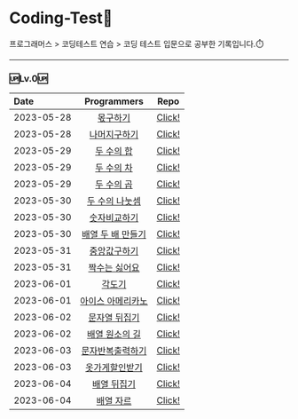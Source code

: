 # __Coding-Test💯__<br/>
프로그래머스 > 코딩테스트 연습 > 코딩 테스트 입문으로 공부한 기록입니다.⏱️

------
### 🆙Lv.0🆙
| Date       |                                      Programmers                                      |                                                                    Repo                                                                    |
| :--------- | :-----------------------------------------------------------------------------------: | :----------------------------------------------------------------------------------------------------------------------------------------: |
| 2023-05-28 |     [몫구하기](https://school.programmers.co.kr/learn/courses/30/lessons/120805)      |                   [Click!](https://github.com/jiuuij/Coding-Test/blob/main/Lv.0/%EB%AA%AB%EA%B5%AC%ED%95%98%EA%B8%B0.js)                   |
| 2023-05-28 |   [나머지구하기](https://school.programmers.co.kr/learn/courses/30/lessons/120810)    |          [Click!](https://github.com/jiuuij/Coding-Test/blob/main/Lv.0/%EB%82%98%EB%A8%B8%EC%A7%80%EA%B5%AC%ED%95%98%EA%B8%B0.js)          |
| 2023-05-29 |    [두 수의 합](https://school.programmers.co.kr/learn/courses/30/lessons/120802)     |                [Click!](https://github.com/jiuuij/Coding-Test/blob/main/Lv.0/%EB%91%90%20%EC%88%98%EC%9D%98%20%ED%95%A9.js)                |
| 2023-05-29 |    [두 수의 차](https://school.programmers.co.kr/learn/courses/30/lessons/120803)     |                [Click!](https://github.com/jiuuij/Coding-Test/blob/main/Lv.0/%EB%91%90%20%EC%88%98%EC%9D%98%20%EC%B0%A8.js)                |
| 2023-05-29 |    [두 수의 곱](https://school.programmers.co.kr/learn/courses/30/lessons/120804)     |                [Click!](https://github.com/jiuuij/Coding-Test/blob/main/Lv.0/%EB%91%90%20%EC%88%98%EC%9D%98%20%EA%B3%B1.js)                |
| 2023-05-30 |  [두 수의 나눗셈](https://school.programmers.co.kr/learn/courses/30/lessons/120806)   |       [Click!](https://github.com/jiuuij/Coding-Test/blob/main/Lv.0/%EB%91%90%20%EC%88%98%EC%9D%98%20%EB%82%98%EB%88%97%EC%85%88.js)       |
| 2023-05-30 |   [숫자비교하기](https://school.programmers.co.kr/learn/courses/30/lessons/120807)    |          [Click!](https://github.com/jiuuij/Coding-Test/blob/main/Lv.0/%EC%88%AB%EC%9E%90%EB%B9%84%EA%B5%90%ED%95%98%EA%B8%B0.js)          |
| 2023-05-30 | [배열 두 배 만들기](https://school.programmers.co.kr/learn/courses/30/lessons/120809) | [Click!](https://github.com/jiuuij/Coding-Test/blob/main/Lv.0/%EB%B0%B0%EC%97%B4%20%EB%91%90%20%EB%B0%B0%20%EB%A7%8C%EB%93%A4%EA%B8%B0.js) |
| 2023-05-31 |   [중앙값구하기](https://school.programmers.co.kr/learn/courses/30/lessons/120811)    |          [Click!](https://github.com/jiuuij/Coding-Test/blob/main/Lv.0/%EC%A4%91%EC%95%99%EA%B0%92%EA%B5%AC%ED%95%98%EA%B8%B0.js)          |
| 2023-05-31 |   [짝수는 싫어요](https://school.programmers.co.kr/learn/courses/30/lessons/120813)   |        [Click!](https://github.com/jiuuij/Coding-Test/blob/main/Lv.0/%EC%A7%9D%EC%88%98%EB%8A%94%20%EC%8B%AB%EC%96%B4%EC%9A%94.js)         |
| 2023-06-01 |      [각도기](https://school.programmers.co.kr/learn/courses/30/lessons/120829)       |                       [Click!](https://github.com/jiuuij/Coding-Test/blob/main/Lv.0/%EA%B0%81%EB%8F%84%EA%B8%B0.js)                        |
| 2023-06-01 | [아이스 아메리카노](https://school.programmers.co.kr/learn/courses/30/lessons/120819) | [Click!](https://github.com/jiuuij/Coding-Test/blob/main/Lv.0/%EC%95%84%EC%9D%B4%EC%8A%A4%EC%95%84%EB%A9%94%EB%A6%AC%EC%B9%B4%EB%85%B8.js) |
| 2023-06-02 |   [문자열 뒤집기](https://school.programmers.co.kr/learn/courses/30/lessons/120822)   |        [Click!](https://github.com/jiuuij/Coding-Test/blob/main/Lv.0/%EB%AC%B8%EC%9E%90%EC%97%B4%20%EB%92%A4%EC%A7%91%EA%B8%B0.js)         |
| 2023-06-02 |  [배열 원소의 길](https://school.programmers.co.kr/learn/courses/30/lessons/120854)   |  [Click!](https://github.com/jiuuij/Coding-Test/blob/main/Lv.0/%EB%B0%B0%EC%97%B4%20%EC%9B%90%EC%86%8C%EC%9D%98%20%EA%B8%B8%EC%9D%B4.js)   |
| 2023-06-03 | [문자반복출력하기](https://school.programmers.co.kr/learn/courses/30/lessons/120825)  | [Click!](https://github.com/jiuuij/Coding-Test/blob/main/Lv.0/%EB%AC%B8%EC%9E%90%EB%B0%98%EB%B3%B5%EC%B6%9C%EB%A0%A5%ED%95%98%EA%B8%B0.js) |
| 2023-06-03 |  [옷가게할인받기](https://school.programmers.co.kr/learn/courses/30/lessons/120818)   |     [Click!](https://github.com/jiuuij/Coding-Test/blob/main/Lv.0/%EC%98%B7%EA%B0%80%EA%B2%8C%ED%95%A0%EC%9D%B8%EB%B0%9B%EA%B8%B0.js)      |
| 2023-06-04 |    [배열 뒤집기](https://school.programmers.co.kr/learn/courses/30/lessons/120821)    |             [Click!](https://github.com/jiuuij/Coding-Test/blob/main/Lv.0/%EB%B0%B0%EC%97%B4%20%EB%92%A4%EC%A7%91%EA%B8%B0.js)             |
| 2023-06-04 |     [배열 자르](https://school.programmers.co.kr/learn/courses/30/lessons/120833)     |             [Click!](https://github.com/jiuuij/Coding-Test/blob/main/Lv.0/%EB%B0%B0%EC%97%B4%20%EC%9E%90%EB%A5%B4%EA%B8%B0.js)             |